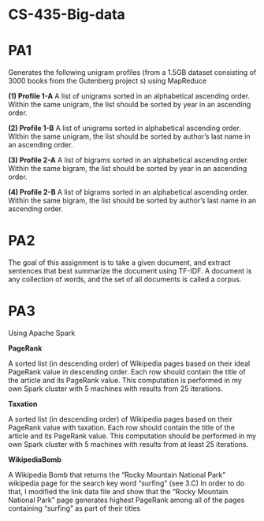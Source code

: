 # CS-435-Big-data

# PA1
Generates the following unigram profiles (from a 1.5GB dataset consisting of 3000
books from the Gutenberg project s) using MapReduce

**(1) Profile 1-A**
A list of unigrams sorted in an alphabetical ascending order. Within the same unigram, the list should
be sorted by year in an ascending order.

**(2) Profile 1-B**
A list of unigrams sorted in alphabetical ascending order. Within the same unigram, the list should
be sorted by author’s last name in an ascending order.

**(3) Profile 2-A**
A list of bigrams sorted in an alphabetical ascending order. Within the same bigram, the list should
be sorted by year in an ascending order.

**(4) Profile 2-B**
A list of bigrams sorted in an alphabetical ascending order. Within the same bigram, the list should
be sorted by author’s last name in an ascending order. 

# PA2
The goal of this assignment is to take a given document, and extract sentences that best summarize the
document using TF-IDF. A document is any collection of words, and the set of all documents is called a corpus. 

# PA3 
Using Apache Spark 

**PageRank**

A sorted list (in descending order) of Wikipedia pages based on their ideal PageRank value in descending
order. Each row should contain the title of the article and its PageRank value. This computation is performed in my own Spark cluster with 5 machines with results from 25 iterations.

**Taxation**

A sorted list (in descending order) of Wikipedia pages based on their PageRank
value with taxation. Each row should contain the title of the article and its PageRank
value. This computation should be performed in my own Spark cluster with 5
machines with results from at least 25 iterations.

**WikipediaBomb**

A Wikipedia Bomb that returns the “Rocky Mountain National Park” wikipedia page
for the search key word “surfing” (see 3.C) In order to do that, I modified
the link data file and show that the “Rocky Mountain National Park” page generates
highest PageRank among all of the pages containing “surfing” as part of their titles
